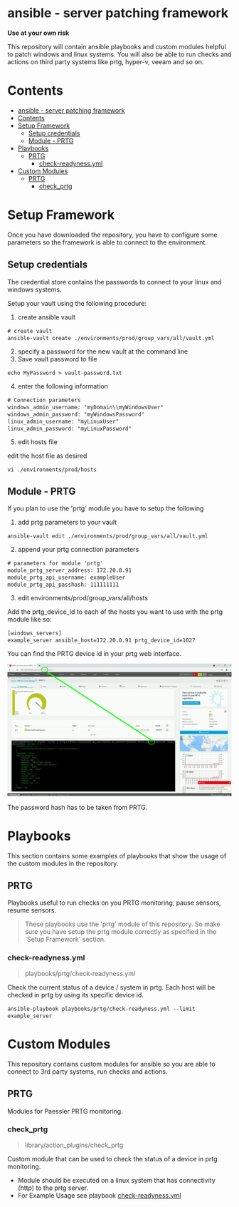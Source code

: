 # ansible - server patching framework

**Use at your own risk**

This repository will contain ansible playbooks and custom modules helpful to patch windows and linux systems. You will also be able to run checks and actions on third party systems like prtg, hyper-v, veeam and so on.

# Contents
- [ansible - server patching framework](#ansible---server-patching-framework)
- [Contents](#contents)
- [Setup Framework<a name="Setup"></a>](#setup-framework)
  - [Setup credentials<a name="SetupCredentials"></a>](#setup-credentials)
  - [Module - PRTG<a name="SetupModulePRTG"></a>](#module---prtg)
- [Playbooks<a name="Playbooks"></a>](#playbooks)
  - [PRTG<a name="PlaybooksPRTG"></a>](#prtg)
    - [check-readyness.yml<a name="PlaybooksPRTGCheckReadyness"></a>](#check-readynessyml)
- [Custom Modules<a name="CustomModules"></a>](#custom-modules)
  - [PRTG<a name="CustomModulesPRTG"></a>](#prtg-1)
    - [check_prtg<a name="CustomModulesPRTGCheck"></a>](#check_prtg)

# Setup Framework<a name="Setup"></a>

Once you have downloaded the repository, you have to configure some parameters so the framework is able to connect to the environment.

## Setup credentials<a name="SetupCredentials"></a>

The credential store contains the passwords to connect to your linux and windows systems.

Setup your vault using the following procedure:

1. create ansible vault
  
```
# create vault
ansible-vault create ./environments/prod/group_vars/all/vault.yml
```

2. specify a password for the new vault at the command line
3. Save vault password to file
```
echo MyPassword > vault-password.txt
```

4. enter the following information

```
# Connection parameters
windows_admin_username: "myDomain\\myWindowsUser"
windows_admin_password: "myWindowsPassword"
linux_admin_username: "myLinuxUser"
linux_admin_password: "myLinuxPassword"
```

5. edit hosts file

edit the host file as desired
```
vi ./environments/prod/hosts
```

## Module - PRTG<a name="SetupModulePRTG"></a>

If you plan to use the 'prtg' module you have to setup the following

1. add prtg parameters to your vault

```
ansible-vault edit ./environments/prod/group_vars/all/vault.yml
```
2. append your prtg connection parameters
```
# parameters for module 'prtg'
module_prtg_server_address: 172.20.0.91
module_prtg_api_username: exampleUser
module_prtg_api_passhash: 111111111
```
3. edit environments/prod/group_vars/all/hosts

Add the prtg_device_id to each of the hosts you want to use with the prtg module like so:
```
[windows_servers]
example_server ansible_host=172.20.0.91 prtg_device_id=1027
```
You can find the PRTG device id in your prtg web interface.

![prtg readyness](documentation/check_readyness.png "PRTG Patch Readyness Check")

The password hash has to be taken from PRTG.

# Playbooks<a name="Playbooks"></a>
This section contains some examples of playbooks that show the usage of the custom modules in the repository.

## PRTG<a name="PlaybooksPRTG"></a>
Playbooks useful to run checks on you PRTG monitoring, pause sensors, resume sensors. 

> These playbooks use the 'prtg' module of this repository.
> So make sure you have setup the prtg module correctly as specified in the 'Setup Framework' section.

### check-readyness.yml<a name="PlaybooksPRTGCheckReadyness"></a>
> playbooks/prtg/check-readyness.yml

Check the current status of a device / system in prtg.
Each host will be checked in prtg by using its specific device id. 

```
ansible-playbook playbooks/prtg/check-readyness.yml --limit example_server
```

# Custom Modules<a name="CustomModules"></a>
This repository contains custom modules for ansible so you are able to connect to 3rd party systems, run checks and actions.

## PRTG<a name="CustomModulesPRTG"></a>
Modules for Paessler PRTG monitoring.

### check_prtg<a name="CustomModulesPRTGCheck"></a>
> library/action_plugins/check_prtg

Custom module that can be used to check the status of a device in prtg monitoring.

* Module should be executed on a linux system that has connectivity (http) to the prtg server.
* For Example Usage see playbook [check-readyness.yml](#PlaybooksPRTGCheckReadyness)